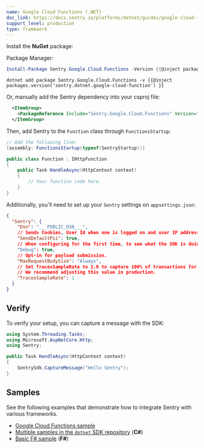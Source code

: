 ```yaml
---
name: Google Cloud Functions (.NET)
doc_link: https://docs.sentry.io/platforms/dotnet/guides/google-cloud-functions/
support_level: production
type: framework
---
```


Install the **NuGet** package:

Package Manager:

```powershell {tabTitle:Package Manager}
Install-Package Sentry.Google.Cloud.Functions -Version {{@inject packages.version('sentry.dotnet.google-cloud-function') }}
```

```shell {tabTitle:.NET Core CLI}
dotnet add package Sentry.Google.Cloud.Functions -v {{@inject packages.version('sentry.dotnet.google-cloud-function') }}
```

Or, manually add the Sentry dependency into your csproj file:

```xml {tabTitle:project.csproj}
  <ItemGroup>
    <PackageReference Include="Sentry.Google.Cloud.Functions" Version="{{@inject packages.version('sentry.dotnet.google-cloud-function') }}"/>
  </ItemGroup>
```

Then, add Sentry to the `Function` class through `FunctionsStartup`:

```csharp
// Add the following line:
[assembly: FunctionsStartup(typeof(SentryStartup))]

public class Function : IHttpFunction
{
    public Task HandleAsync(HttpContext context)
    {
        // Your function code here.
    }
}
```

Additionally, you'll need to set up your `Sentry` settings on `appsettings.json`:

```json
{
  "Sentry": {
    "Dsn": "___PUBLIC_DSN___",
    // Sends Cookies, User Id when one is logged on and user IP address to sentry. It's turned off by default.
    "SendDefaultPii": true,
    // When configuring for the first time, to see what the SDK is doing:
    "Debug": true,
    // Opt-in for payload submission.
    "MaxRequestBodySize": "Always",
    // Set TracesSampleRate to 1.0 to capture 100% of transactions for performance monitoring.
    // We recommend adjusting this value in production.
    "TracesSampleRate": 1
  }
}
```

## Verify

To verify your setup, you can capture a message with the SDK:

```csharp
using System.Threading.Tasks;
using Microsoft.AspNetCore.Http;
using Sentry;

public Task HandleAsync(HttpContext context)
{
    SentrySdk.CaptureMessage("Hello Sentry");
}
```

## Samples

See the following examples that demonstrate how to integrate Sentry with various frameworks.

- [Google Cloud Functions sample](https://github.com/getsentry/sentry-dotnet/tree/main/samples/Sentry.Samples.Google.Cloud.Functions)
- [Multiple samples in the `dotnet` SDK repository](https://github.com/getsentry/sentry-dotnet/tree/main/samples) (**C#**)
- [Basic F# sample](https://github.com/sentry-demos/fsharp) (**F#**)
